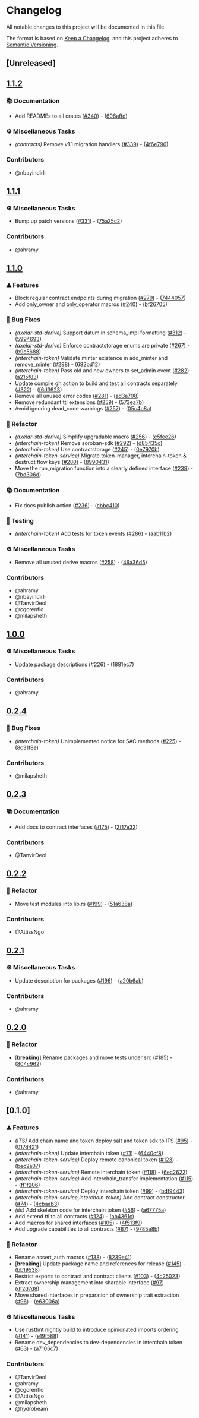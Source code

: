 # Changelog

All notable changes to this project will be documented in this file.

The format is based on [Keep a Changelog](https://keepachangelog.com/en/1.0.0/),
and this project adheres to [Semantic Versioning](https://semver.org/spec/v2.0.0.html).

## [Unreleased]

## [1.1.2](https://github.com/axelarnetwork/axelar-amplifier-stellar/compare/stellar-interchain-token-v1.1.1...stellar-interchain-token-v1.1.2)

### 📚 Documentation

- Add READMEs to all crates ([#340](https://github.com/axelarnetwork/axelar-amplifier-stellar/pull/340)) - ([606affd](https://github.com/axelarnetwork/axelar-amplifier-stellar/commit/606affdb67172cb6d6812f8d08f43b8f4ae6df95))

### ⚙️ Miscellaneous Tasks

- *(contracts)* Remove v1.1 migration handlers ([#339](https://github.com/axelarnetwork/axelar-amplifier-stellar/pull/339)) - ([4f6e796](https://github.com/axelarnetwork/axelar-amplifier-stellar/commit/4f6e79649d2ac370bb11818cb79a3d9be2c30d01))

### Contributors

* @nbayindirli

## [1.1.1](https://github.com/axelarnetwork/axelar-amplifier-stellar/compare/stellar-interchain-token-v1.1.0...stellar-interchain-token-v1.1.1)

### ⚙️ Miscellaneous Tasks

- Bump up patch versions ([#331](https://github.com/axelarnetwork/axelar-amplifier-stellar/pull/331)) - ([75a25c2](https://github.com/axelarnetwork/axelar-amplifier-stellar/commit/75a25c23e2103baa0c9a723380c716ebad6e8798))

### Contributors

* @ahramy

## [1.1.0](https://github.com/axelarnetwork/axelar-amplifier-stellar/compare/stellar-interchain-token-v1.0.0...stellar-interchain-token-v1.1.0)

### ⛰️ Features

- Block regular contract endpoints during migration ([#279](https://github.com/axelarnetwork/axelar-amplifier-stellar/pull/279)) - ([7444057](https://github.com/axelarnetwork/axelar-amplifier-stellar/commit/7444057f85f73ff8a65eedbd5ae0aad77c2e7ad4))
- Add only_owner and only_operator macros ([#240](https://github.com/axelarnetwork/axelar-amplifier-stellar/pull/240)) - ([bf26705](https://github.com/axelarnetwork/axelar-amplifier-stellar/commit/bf267059dd047475c7efb7e9bee47b40eaec4bbd))

### 🐛 Bug Fixes

- *(axelar-std-derive)* Support datum in schema_impl formatting ([#312](https://github.com/axelarnetwork/axelar-amplifier-stellar/pull/312)) - ([5994693](https://github.com/axelarnetwork/axelar-amplifier-stellar/commit/5994693a3315a77755a03deccbc3fd11afcf8233))
- *(axelar-std-derive)* Enforce contractstorage enums are private ([#267](https://github.com/axelarnetwork/axelar-amplifier-stellar/pull/267)) - ([b9c5688](https://github.com/axelarnetwork/axelar-amplifier-stellar/commit/b9c568830c5207f68104bf9c9156e0c851722b98))
- *(interchain-token)* Validate minter existence in add_minter and remove_minter ([#298](https://github.com/axelarnetwork/axelar-amplifier-stellar/pull/298)) - ([682bd12](https://github.com/axelarnetwork/axelar-amplifier-stellar/commit/682bd12c1827497161f900898b34f6f608f3772b))
- *(interchain-token)* Pass old and new owners to set_admin event ([#282](https://github.com/axelarnetwork/axelar-amplifier-stellar/pull/282)) - ([a215f83](https://github.com/axelarnetwork/axelar-amplifier-stellar/commit/a215f838f6249208388abd42fab83b46c5624f12))
- Update compile gh action to build and test all contracts separately ([#322](https://github.com/axelarnetwork/axelar-amplifier-stellar/pull/322)) - ([f6d3623](https://github.com/axelarnetwork/axelar-amplifier-stellar/commit/f6d3623d79655a9f48dbb1db77f48aa08545b651))
- Remove all unused error codes ([#281](https://github.com/axelarnetwork/axelar-amplifier-stellar/pull/281)) - ([ad3a708](https://github.com/axelarnetwork/axelar-amplifier-stellar/commit/ad3a708c861b0194e6c3f63e77175930cea4c400))
- Remove redundant ttl extensions ([#259](https://github.com/axelarnetwork/axelar-amplifier-stellar/pull/259)) - ([573ea7b](https://github.com/axelarnetwork/axelar-amplifier-stellar/commit/573ea7bbbaa2811e9d569c810dd5988c3f3e5d2b))
- Avoid ignoring dead_code warnings ([#257](https://github.com/axelarnetwork/axelar-amplifier-stellar/pull/257)) - ([05c4b8a](https://github.com/axelarnetwork/axelar-amplifier-stellar/commit/05c4b8ae47cdf8383dad5fd2b29f9dbe6fcc9026))

### 🚜 Refactor

- *(axelar-std-derive)* Simplify upgradable macro ([#256](https://github.com/axelarnetwork/axelar-amplifier-stellar/pull/256)) - ([e5fee26](https://github.com/axelarnetwork/axelar-amplifier-stellar/commit/e5fee262c1ff0a848a94d4a4109c45901283dcc7))
- *(interchain-token)* Remove soroban-sdk ([#292](https://github.com/axelarnetwork/axelar-amplifier-stellar/pull/292)) - ([d85435c](https://github.com/axelarnetwork/axelar-amplifier-stellar/commit/d85435ce8424a6f2c3c7401fc8daa5d5c8c6350c))
- *(interchain-token)* Use contractstorage ([#245](https://github.com/axelarnetwork/axelar-amplifier-stellar/pull/245)) - ([0e7970b](https://github.com/axelarnetwork/axelar-amplifier-stellar/commit/0e7970b3f46f308c803874a7d9166e22da1f3a0f))
- *(interchain-token-service)* Migrate token-manager, interchain-token & destruct flow keys ([#280](https://github.com/axelarnetwork/axelar-amplifier-stellar/pull/280)) - ([8990431](https://github.com/axelarnetwork/axelar-amplifier-stellar/commit/89904314cf900e161241c516b98e923cb1ee605e))
- Move the run_migration function into a clearly defined interface ([#239](https://github.com/axelarnetwork/axelar-amplifier-stellar/pull/239)) - ([7bd306d](https://github.com/axelarnetwork/axelar-amplifier-stellar/commit/7bd306d9d2d4f1045814decd569188c29486d924))

### 📚 Documentation

- Fix docs publish action ([#236](https://github.com/axelarnetwork/axelar-amplifier-stellar/pull/236)) - ([cbbc410](https://github.com/axelarnetwork/axelar-amplifier-stellar/commit/cbbc41005435baf20809c892b196f468c55b84d1))

### 🧪 Testing

- *(interchain-token)* Add tests for token events ([#286](https://github.com/axelarnetwork/axelar-amplifier-stellar/pull/286)) - ([aab11b2](https://github.com/axelarnetwork/axelar-amplifier-stellar/commit/aab11b221c218986be728d696aea66380574c326))

### ⚙️ Miscellaneous Tasks

- Remove all unused derive macros ([#258](https://github.com/axelarnetwork/axelar-amplifier-stellar/pull/258)) - ([46a36d5](https://github.com/axelarnetwork/axelar-amplifier-stellar/commit/46a36d57359bc1a4854261f88953f6f40d399b51))

### Contributors

* @ahramy
* @nbayindirli
* @TanvirDeol
* @cgorenflo
* @milapsheth

## [1.0.0](https://github.com/axelarnetwork/axelar-cgp-stellar/compare/stellar-interchain-token-v0.2.4...stellar-interchain-token-v1.0.0)

### ⚙️ Miscellaneous Tasks

- Update package descriptions ([#226](https://github.com/axelarnetwork/axelar-cgp-stellar/pull/226)) - ([1881ec7](https://github.com/axelarnetwork/axelar-cgp-stellar/commit/1881ec723644734f0c19c32db143e7a539f74ad3))

### Contributors

* @ahramy

## [0.2.4](https://github.com/axelarnetwork/axelar-cgp-stellar/compare/stellar-interchain-token-v0.2.3...stellar-interchain-token-v0.2.4)

### 🐛 Bug Fixes

- *(interchain-token)* Unimplemented notice for SAC methods ([#225](https://github.com/axelarnetwork/axelar-cgp-stellar/pull/225)) - ([8c31f8e](https://github.com/axelarnetwork/axelar-cgp-stellar/commit/8c31f8e6f56ebed5909c0e448e2758ce988aadbe))

### Contributors

* @milapsheth

## [0.2.3](https://github.com/axelarnetwork/axelar-cgp-stellar/compare/stellar-interchain-token-v0.2.2...stellar-interchain-token-v0.2.3)

### 📚 Documentation

- Add docs to contract interfaces ([#175](https://github.com/axelarnetwork/axelar-cgp-stellar/pull/175)) - ([2f17e32](https://github.com/axelarnetwork/axelar-cgp-stellar/commit/2f17e32b33e6d04609c3014e161ce07f9dbbef63))

### Contributors

* @TanvirDeol

## [0.2.2](https://github.com/axelarnetwork/axelar-cgp-stellar/compare/stellar-interchain-token-v0.2.1...stellar-interchain-token-v0.2.2)

### 🚜 Refactor

- Move test modules into lib.rs ([#199](https://github.com/axelarnetwork/axelar-cgp-stellar/pull/199)) - ([51a638a](https://github.com/axelarnetwork/axelar-cgp-stellar/commit/51a638a52bdaebc4928aab9e191b28a90e73f338))

### Contributors

* @AttissNgo

## [0.2.1](https://github.com/axelarnetwork/axelar-cgp-stellar/compare/stellar-interchain-token-v0.2.0...stellar-interchain-token-v0.2.1)

### ⚙️ Miscellaneous Tasks

- Update description for packages ([#196](https://github.com/axelarnetwork/axelar-cgp-stellar/pull/196)) - ([a20b6ab](https://github.com/axelarnetwork/axelar-cgp-stellar/commit/a20b6ab2633b3ca407c440b9ce35ff0071384638))

### Contributors

* @ahramy

## [0.2.0](https://github.com/axelarnetwork/axelar-cgp-stellar/compare/stellar-interchain-token-v0.1.0...stellar-interchain-token-v0.2.0)

### 🚜 Refactor

- [**breaking**] Rename packages and move tests under src ([#185](https://github.com/axelarnetwork/axelar-cgp-stellar/pull/185)) - ([804c962](https://github.com/axelarnetwork/axelar-cgp-stellar/commit/804c962a667a7889c447decf8155c4f56c7b1bdb))

### Contributors

* @ahramy

## [0.1.0]

### ⛰️ Features

- *(ITS)* Add chain name and token deploy salt and token sdk to ITS ([#95](https://github.com/axelarnetwork/axelar-cgp-stellar/pull/95)) - ([017d421](https://github.com/axelarnetwork/axelar-cgp-stellar/commit/017d421eb8c131a84de1b49fca89a45b094e2da9))
- *(interchain-token)* Update interchain token ([#71](https://github.com/axelarnetwork/axelar-cgp-stellar/pull/71)) - ([6440cf8](https://github.com/axelarnetwork/axelar-cgp-stellar/commit/6440cf86ea665ed72e8515c0fb01d4fc93f2f63d))
- *(interchain-token-service)* Deploy remote canonical token ([#123](https://github.com/axelarnetwork/axelar-cgp-stellar/pull/123)) - ([bec2a07](https://github.com/axelarnetwork/axelar-cgp-stellar/commit/bec2a0723a4e42a6c1db0c435cc65f5a07898326))
- *(interchain-token-service)* Remote interchain token ([#118](https://github.com/axelarnetwork/axelar-cgp-stellar/pull/118)) - ([6ec2622](https://github.com/axelarnetwork/axelar-cgp-stellar/commit/6ec26221bd6a7583b65bde93a2f69a7abb4dacb9))
- *(interchain-token-service)* Add interchain_transfer implementation ([#115](https://github.com/axelarnetwork/axelar-cgp-stellar/pull/115)) - ([ff1f206](https://github.com/axelarnetwork/axelar-cgp-stellar/commit/ff1f2068702f09babb3d0b3afe4a5ebee7f7bbdf))
- *(interchain-token-service)* Deploy interchain token ([#99](https://github.com/axelarnetwork/axelar-cgp-stellar/pull/99)) - ([bdf9443](https://github.com/axelarnetwork/axelar-cgp-stellar/commit/bdf9443d55f142a333a5d39a059c9f7479327ce4))
- *(interchain-token-service,interchain-token)* Add contract constructor ([#74](https://github.com/axelarnetwork/axelar-cgp-stellar/pull/74)) - ([4cbaab3](https://github.com/axelarnetwork/axelar-cgp-stellar/commit/4cbaab3f1fed2878a1ad5259c40d361b85a4747f))
- *(its)* Add skeleton code for interchain token ([#56](https://github.com/axelarnetwork/axelar-cgp-stellar/pull/56)) - ([a67775a](https://github.com/axelarnetwork/axelar-cgp-stellar/commit/a67775a76d8195ed4ea89305ee2c9fd8eb087c25))
- Add extend ttl to all contracts ([#124](https://github.com/axelarnetwork/axelar-cgp-stellar/pull/124)) - ([ab4361c](https://github.com/axelarnetwork/axelar-cgp-stellar/commit/ab4361c58daffebd099ab386910b55a4d56d152f))
- Add macros for shared interfaces ([#105](https://github.com/axelarnetwork/axelar-cgp-stellar/pull/105)) - ([4f513f9](https://github.com/axelarnetwork/axelar-cgp-stellar/commit/4f513f933d290cc9cc5944e5e39bcda13a136906))
- Add upgrade capabilities to all contracts ([#87](https://github.com/axelarnetwork/axelar-cgp-stellar/pull/87)) - ([9785e8b](https://github.com/axelarnetwork/axelar-cgp-stellar/commit/9785e8bebea93e987af664cedea3234241675d96))

### 🚜 Refactor

- Rename assert_auth macros ([#138](https://github.com/axelarnetwork/axelar-cgp-stellar/pull/138)) - ([8239e41](https://github.com/axelarnetwork/axelar-cgp-stellar/commit/8239e4126cdccb4156f737dd6e20fad5c2bfc239))
- [**breaking**] Update package name and references for release ([#145](https://github.com/axelarnetwork/axelar-cgp-stellar/pull/145)) - ([bb19538](https://github.com/axelarnetwork/axelar-cgp-stellar/commit/bb195386eeda9c75d4da33eb0cf29fd9cb9b621c))
- Restrict exports to contract and contract clients ([#103](https://github.com/axelarnetwork/axelar-cgp-stellar/pull/103)) - ([4c25023](https://github.com/axelarnetwork/axelar-cgp-stellar/commit/4c250237afce95fcd687f74e350b6b272a3d295d))
- Extract ownership management into sharable interface ([#97](https://github.com/axelarnetwork/axelar-cgp-stellar/pull/97)) - ([df2d7d8](https://github.com/axelarnetwork/axelar-cgp-stellar/commit/df2d7d8106e26c143757d26dfc321ffd5778d23b))
- Move shared interfaces in preparation of ownership trait extraction ([#96](https://github.com/axelarnetwork/axelar-cgp-stellar/pull/96)) - ([e63006a](https://github.com/axelarnetwork/axelar-cgp-stellar/commit/e63006a4f17abccbd1922389f1c03cc1735220b3))

### ⚙️ Miscellaneous Tasks

- Use rustfmt nightly build to introduce opinionated imports ordering ([#141](https://github.com/axelarnetwork/axelar-cgp-stellar/pull/141)) - ([e19f588](https://github.com/axelarnetwork/axelar-cgp-stellar/commit/e19f5887dcb7f648d1aacb0fedbd6dfa9bf45eb2))
- Rename dev_dependencies to dev-dependencies in interchain token ([#63](https://github.com/axelarnetwork/axelar-cgp-stellar/pull/63)) - ([a7106c7](https://github.com/axelarnetwork/axelar-cgp-stellar/commit/a7106c7633ea4d95470330880562ae1dfe9404ed))

### Contributors

* @TanvirDeol
* @ahramy
* @cgorenflo
* @AttissNgo
* @milapsheth
* @hydrobeam

